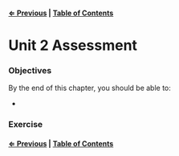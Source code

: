 #### [⇐ Previous](./07-react_native.md) | [Table of Contents](./../readme.md) 

# Unit 2 Assessment

### Objectives

By the end of this chapter, you should be able to:

- 

### Exercise

#### [⇐ Previous](./07-react_native.md) | [Table of Contents](./../readme.md) 